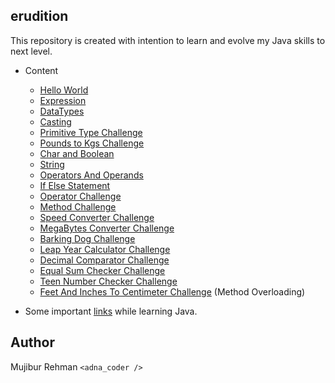 erudition
--

This repository is created with intention to learn and evolve my Java skills to next level.

- Content    
    - [Hello World](https://github.com/mujib2953/erudition/tree/master/src/com/learning/Days001)
    - [Expression](https://github.com/mujib2953/erudition/tree/master/src/com/learning/Days002)
    - [DataTypes](https://github.com/mujib2953/erudition/tree/master/src/com/learning/Days003)
    - [Casting](https://github.com/mujib2953/erudition/tree/master/src/com/learning/Days004)
    - [Primitive Type Challenge](https://github.com/mujib2953/erudition/tree/master/src/com/learning/Days005)
    - [Pounds to Kgs Challenge](https://github.com/mujib2953/erudition/tree/master/src/com/learning/Days006)
    - [Char and Boolean](https://github.com/mujib2953/erudition/tree/master/src/com/learning/Days007)
    - [String](https://github.com/mujib2953/erudition/tree/master/src/com/learning/Days008)
    - [Operators And Operands](https://github.com/mujib2953/erudition/tree/master/src/com/learning/Days009)
    - [If Else Statement](https://github.com/mujib2953/erudition/tree/master/src/com/learning/Days010)
    - [Operator Challenge](https://github.com/mujib2953/erudition/tree/master/src/com/learning/Days011)
    - [Method Challenge](https://github.com/mujib2953/erudition/tree/master/src/com/learning/Days012)
    - [Speed Converter Challenge](https://github.com/mujib2953/erudition/tree/master/src/com/learning/Days013)
    - [MegaBytes Converter Challenge](https://github.com/mujib2953/erudition/tree/master/src/com/learning/Days014)
    - [Barking Dog Challenge](https://github.com/mujib2953/erudition/tree/master/src/com/learning/Days015)
    - [Leap Year Calculator Challenge](https://github.com/mujib2953/erudition/tree/master/src/com/learning/Days016)
    - [Decimal Comparator Challenge](https://github.com/mujib2953/erudition/tree/master/src/com/learning/Days017)
    - [Equal Sum Checker Challenge](https://github.com/mujib2953/erudition/tree/master/src/com/learning/Days018)
    - [Teen Number Checker Challenge](https://github.com/mujib2953/erudition/tree/master/src/com/learning/Days019)
    - [Feet And Inches To Centimeter Challenge](https://github.com/mujib2953/erudition/tree/master/src/com/learning/Days020) (Method Overloading)
    
- Some important [links](https://github.com/mujib2953/erudition/tree/master/src/com/learning/Links) while learning Java.
    
Author
-
Mujibur Rehman `<adna_coder />` 
